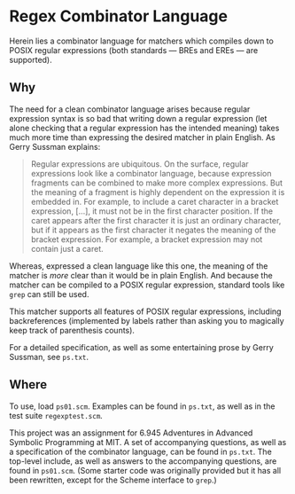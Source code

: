 Regex Combinator Language
=========================

Herein lies a combinator language for matchers which compiles down to POSIX
regular expressions (both standards &mdash; BREs and EREs &mdash; are
supported).

Why
---
The need for a clean combinator language arises because regular expression
syntax is so bad that writing down a regular expression (let alone checking
that a regular expression has the intended meaning) takes much more time than
expressing the desired matcher in plain English.  As Gerry Sussman explains:

> Regular expressions are ubiquitous.  On the surface, regular
> expressions look like a combinator language, because expression
> fragments can be combined to make more complex expressions.  But the
> meaning of a fragment is highly dependent on the expression it is
> embedded in.  For example, to include a caret character in a bracket
> expression, [...], it must not be in the first character position.
> If the caret appears after the first character it is just an ordinary
> character, but if it appears as the first character it negates the
> meaning of the bracket expression.  For example, a bracket expression
> may not contain just a caret.


Whereas, expressed a clean language like this one, the meaning of the matcher
is _more_ clear than it would be in plain English.  And because the matcher can
be compiled to a POSIX regular expression, standard tools like `grep` can still
be used.

This matcher supports all features of POSIX regular expressions, including
backreferences (implemented by labels rather than asking you to magically keep
track of parenthesis counts).

For a detailed specification, as well as some entertaining prose by Gerry
Sussman, see `ps.txt`.

Where
-----
To use, load `ps01.scm`.  Examples can be found in `ps.txt`, as well as in the
test suite `regexptest.scm`.

This project was an assignment for 6.945 Adventures in Advanced Symbolic
Programming at MIT.  A set of accompanying questions, as well as a
specification of the combinator language, can be found in `ps.txt`.  The
top-level include, as well as answers to the accompanying questions, are found
in `ps01.scm`.  (Some starter code was originally provided but it has all been
rewritten, except for the Scheme interface to `grep`.)

